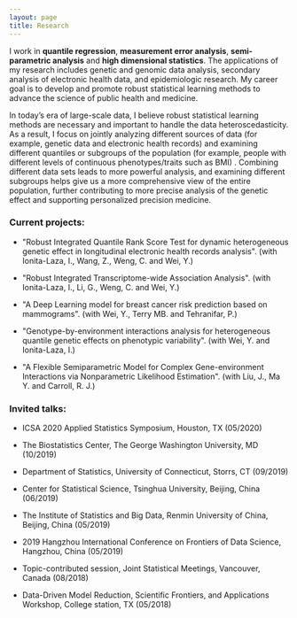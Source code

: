 ```yaml
---
layout: page
title: Research
---
```


   I work in **quantile regression**, **measurement error analysis**, **semi-parametric analysis** and **high dimensional statistics**. The applications of my research includes genetic and genomic data analysis, secondary analysis of electronic health data, and epidemiologic research. My career goal is to develop and promote robust statistical learning methods to advance the science of public health and medicine.
   
  In today’s era of large-scale data, I believe robust statistical learning methods are necessary and important to handle the data heteroscedasticity.  As a result, I focus on jointly analyzing different sources of data (for example, genetic data and electronic health records) and examining different quantiles or subgroups of the population (for example, people with different levels of continuous phenotypes/traits such as BMI) . Combining different data sets leads to more powerful analysis, and examining different subgroups helps give us a more comprehensive view of the entire population, further contributing to more precise analysis of the genetic effect and supporting personalized precision medicine. 


### Current projects:
- "Robust Integrated Quantile Rank Score Test for dynamic heterogeneous genetic effect in longitudinal electronic health records analysis". (with Ionita-Laza, I., Wang, Z., Weng, C. and Wei, Y.)

- "Robust Integrated Transcriptome-wide Association Analysis". (with Ionita-Laza, I., Li, G., Weng, C. and Wei, Y.)

- "A Deep Learning model for breast cancer risk prediction based on mammograms". (with Wei, Y., Terry MB. and Tehranifar, P.)

- "Genotype-by-environment interactions analysis for heterogeneous quantile genetic effects on phenotypic variability". (with Wei, Y. and Ionita-Laza, I.)

- "A Flexible Semiparametric Model for Complex Gene-environment Interactions via Nonparametric Likelihood Estimation". (with Liu, J., Ma Y. and Carroll, R. J.)

### Invited talks:

- ICSA 2020 Applied Statistics Symposium, Houston, TX (05/2020)

- The Biostatistics Center, The George Washington University, MD (10/2019)

- Department of Statistics, University of Connecticut, Storrs, CT (09/2019)

- Center for Statistical Science, Tsinghua University, Beijing, China (06/2019)

- The Institute of Statistics and Big Data, Renmin University of China, Beijing, China (05/2019)

- 2019 Hangzhou International Conference on Frontiers of Data Science, Hangzhou, China (05/2019)

- Topic-contributed session, Joint Statistical Meetings, Vancouver, Canada (08/2018)

- Data-Driven Model Reduction, Scientific Frontiers, and Applications Workshop, College station, TX (05/2018)

